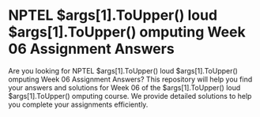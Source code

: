 # NPTEL  $args[1].ToUpper() loud $args[1].ToUpper() omputing Week 06 Assignment Answers

Are you looking for NPTEL  $args[1].ToUpper() loud $args[1].ToUpper() omputing Week 06 Assignment Answers? This repository will help you find your answers and solutions for Week 06 of the  $args[1].ToUpper() loud $args[1].ToUpper() omputing course. We provide detailed solutions to help you complete your assignments efficiently.